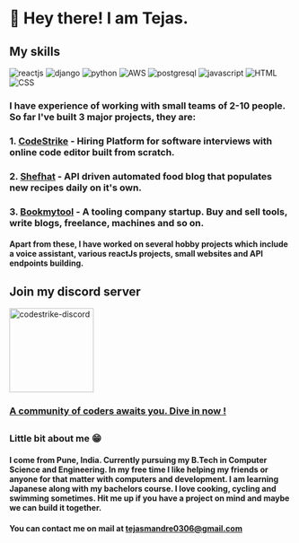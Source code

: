 # 🖖 Hey there! I am Tejas.

## My skills

![reactjs](https://img.icons8.com/plasticine/100/000000/react.png "ReactJs") ![django](https://img.icons8.com/color/96/000000/django.png "Django") ![python](https://img.icons8.com/color/96/000000/python.png "Python") ![AWS](https://img.icons8.com/color/96/000000/amazon-web-services.png "AWS") ![postgresql](https://img.icons8.com/color/96/000000/postgreesql.png "PostgreSQL") ![javascript](https://img.icons8.com/color/96/000000/javascript.png "Javascript") ![HTML](https://img.icons8.com/color/96/000000/html-5.png "HTML") ![CSS](https://img.icons8.com/color/96/000000/css3.png "CSS")


  ### I have experience of working with small teams of 2-10 people. So far I've built 3 major projects, they are:

### 1. [CodeStrike](https://codestrike.in) - Hiring Platform for software interviews with online code editor built from scratch.

### 2. [Shefhat](https://shefhat.com) - API driven automated food blog that populates new recipes daily on it's own.

### 3. [Bookmytool](http://bookmytool.com) - A tooling company startup. Buy and sell tools, write blogs, freelance, machines and so on.

#### Apart from these, I have worked on several hobby projects which include a voice assistant, various reactJs projects, small websites and API endpoints building.

## Join my discord server


<a href="https://discord.gg/aFrUQnJ"><img src="https://img.techpowerup.org/201013/annotation-2020-10-13-082405.png" alt="codestrike-discord" style="width:150px"></img><h3>A community of coders awaits you. Dive in now !</h3></a>


##

### Little bit about me 😁 

#### I come from Pune, India. Currently pursuing my B.Tech in Computer Science and Engineering. In my free time I like helping my friends or anyone for that matter with computers and development. I am learning Japanese along with my bachelors course. I love cooking, cycling and swimming sometimes. Hit me up if you have a project on mind and maybe we can build it together. 

#### You can contact me on mail at [tejasmandre0306@gmail.com](mailTo:tejasmandre0306@gmail.com)
